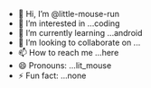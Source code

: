 - 👋 Hi, I’m @little-mouse-run
- 👀 I’m interested in ...coding
- 🌱 I’m currently learning ...android
- 💞️ I’m looking to collaborate on ...
- 📫 How to reach me ...here
- 😄 Pronouns: ...lit_mouse
- ⚡ Fun fact: ...none

<!---
little-mouse-run/little-mouse-run is a ✨ special ✨ repository because its `README.md` (this file) appears on your GitHub profile.
You can click the Preview link to take a look at your changes.
--->
